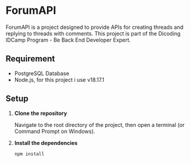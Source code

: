 # ForumAPI

ForumAPI is a project designed to provide APIs for creating threads and replying to threads with comments. This project is part of the Dicoding IDCamp Program - Be Back End Developer Expert.

## Requirement
- PostgreSQL Database
- Node.js, for this project i use v18.17.1


## Setup

1. **Clone the repository**

    Navigate to the root directory of the project, then open a terminal (or Command Prompt on Windows).

2. **Install the dependencies**

    ```bash
    npm install
    ```